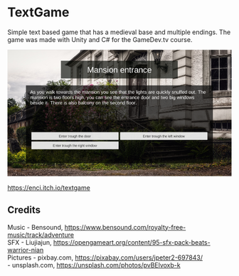 # TextGame
Simple text based game that has a medieval base and multiple endings. The game was made with Unity and C# for the GameDev.tv course.

![alt text](https://github.com/Subo00/TextGame/blob/master/Assets/Images/TextGameplay.png)  

https://enci.itch.io/textgame

## Credits
Music - Bensound, https://www.bensound.com/royalty-free-music/track/adventure  
SFX - Liujiajun, https://opengameart.org/content/95-sfx-pack-beats-warrior-nian  
Pictures - pixbay.com, https://pixabay.com/users/jpeter2-697843/  
	 - unsplash.com, https://unsplash.com/photos/pvBElvoxb-k  
